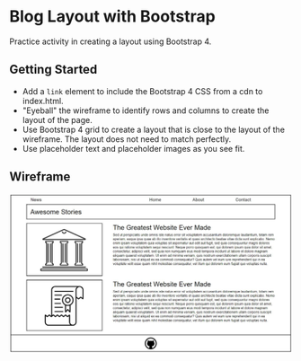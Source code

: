 # Blog Layout with Bootstrap

Practice activity in creating a layout using Bootstrap 4.

## Getting Started

- Add a `link` element to include the Bootstrap 4 CSS from a cdn to index.html.
- "Eyeball" the wireframe to identify rows and columns to create the layout of
  the page.
- Use Bootstrap 4 grid to create a layout that is close to the layout of the
  wireframe. The layout does not need to match perfectly.
- Use placeholder text and placeholder images as you see fit.

## Wireframe

![wireframe](wireframe.jpg)
